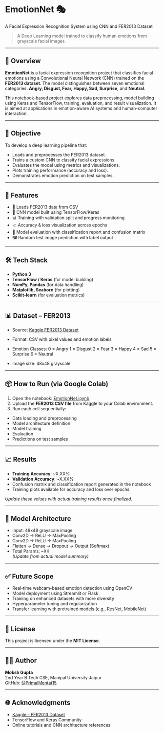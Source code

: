 # EmotionNet 🎭  
A Facial Expression Recognition System using CNN and FER2013 Dataset  
> A Deep Learning model trained to classify human emotions from grayscale facial images.

---

## 🧠 Overview

**EmotionNet** is a facial expression recognition project that classifies facial emotions using a Convolutional Neural Network (CNN) trained on the **FER2013 dataset**. The model distinguishes between seven emotional categories: **Angry, Disgust, Fear, Happy, Sad, Surprise,** and **Neutral**.

This notebook-based project explores data preprocessing, model building using Keras and TensorFlow, training, evaluation, and result visualization. It is aimed at applications in emotion-aware AI systems and human-computer interaction.

---

## 🎯 Objective

To develop a deep learning pipeline that:
- Loads and preprocesses the FER2013 dataset.
- Trains a custom CNN to classify facial expressions.
- Evaluates the model using metrics and visualizations.
- Plots training performance (accuracy and loss).
- Demonstrates emotion prediction on test samples.

---

## 🚀 Features

- 📁 Loads FER2013 data from CSV
- 🧠 CNN model built using TensorFlow/Keras
- 📊 Training with validation split and progress monitoring
- 📈 Accuracy & loss visualization across epochs
- 🧪 Model evaluation with classification report and confusion matrix
- 🖼️ Random test image prediction with label output

---

## 🛠️ Tech Stack

- **Python 3**
- **TensorFlow / Keras** (for model building)
- **NumPy, Pandas** (for data handling)
- **Matplotlib, Seaborn** (for plotting)
- **Scikit-learn** (for evaluation metrics)

---


## 📊 Dataset – FER2013

- Source: [Kaggle FER2013 Dataset](https://www.kaggle.com/datasets/msambare/fer2013)
- Format: CSV with pixel values and emotion labels
- Emotion Classes:
0 = Angry
1 = Disgust
2 = Fear
3 = Happy
4 = Sad
5 = Surprise
6 = Neutral

- Image size: 48x48 grayscale

---

## 📦 How to Run (via Google Colab)

1. Open the notebook: [EmotionNet.ipynb](https://colab.research.google.com/drive/11x7maRXKX2v2SU85y_MPlM0d8bnIN0tO?usp=sharing)
2. Upload the **FER2013 CSV file** from Kaggle to your Colab environment.
3. Run each cell sequentially:
 - Data loading and preprocessing
 - Model architecture definition
 - Model training
 - Evaluation
 - Predictions on test samples

---

## 📈 Results

- **Training Accuracy**: ~X.XX%  
- **Validation Accuracy**: ~X.XX%  
- Confusion matrix and classification report generated in the notebook
- Training plots available for accuracy and loss over epochs

*Update these values with actual training results once finalized.*

---

## 🧠 Model Architecture

- Input: 48x48 grayscale image
- Conv2D → ReLU → MaxPooling
- Conv2D → ReLU → MaxPooling
- Flatten → Dense → Dropout → Output (Softmax)
- Total Params: ~XK  
*(Update from actual model summary)*

---

## ✅ Future Scope

- Real-time webcam-based emotion detection using OpenCV
- Model deployment using Streamlit or Flask
- Training on enhanced datasets with more diversity
- Hyperparameter tuning and regularization
- Transfer learning with pretrained models (e.g., ResNet, MobileNet)

---

## 📄 License

This project is licensed under the **MIT License**.

---

## 🙋‍♂️ Author

**Moksh Gupta**  
2nd Year B.Tech CSE, Manipal University Jaipur  
GitHub: [@PrimalMentat15](https://github.com/PrimalMentat15)

---

## 🌐 Acknowledgments

- [Kaggle - FER2013 Dataset](https://www.kaggle.com/datasets/msambare/fer2013)
- TensorFlow and Keras Community
- Online tutorials and CNN architecture references



